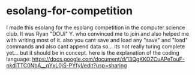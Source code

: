 # esolang-for-competition
I made this esolang for the esolang competition in the computer science club.
It was Ryan "DOUi" Y. who convinced me to join and also helped me with writing most of it.
also you cant save and load any "save" and "load" commands and also cant append data so... its not really turing complete yet... but it should be in concept.
here is the explanation of the coding language:
https://docs.google.com/document/d/13QgKKOZCuAPeTouF-nkdlTTC0NbA__qYxL0jS-PYfyI/edit?usp=sharing

